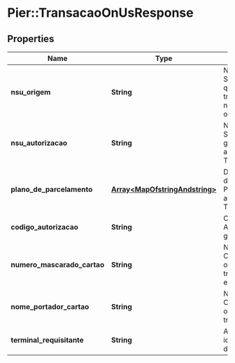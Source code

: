 # Pier::TransacaoOnUsResponse

## Properties
Name | Type | Description | Notes
------------ | ------------- | ------------- | -------------
**nsu_origem** | **String** | N\u00FAmero Sequencial \u00DAnico que identifica a transa\u00E7\u00E3o no sistema que a originou. | [optional] 
**nsu_autorizacao** | **String** | N\u00FAmero Sequencial \u00DAnico gerado pelo Autorizador a cada Transa\u00E7\u00E3o. | [optional] 
**plano_de_parcelamento** | [**Array&lt;MapOfstringAndstring&gt;**](MapOfstringAndstring.md) | Descri\u00E7\u00E3o do Plano de Parcelamento atribu\u00EDdo a Transa\u00E7\u00E3o. | [optional] 
**codigo_autorizacao** | **String** | C\u00F3digo de Autoriza\u00E7\u00E3o gerado pelo Autorizador. | [optional] 
**numero_mascarado_cartao** | **String** | N\u00FAmero do Cart\u00E3o que originou a transa\u00E7\u00E3o em formato mascarado. | [optional] 
**nome_portador_cartao** | **String** | Nome do Portador do Cart\u00E3o que originou a transa\u00E7\u00E3o. | [optional] 
**terminal_requisitante** | **String** | Apresenta a identifica\u00E7\u00E3o do terminal requisitante | 


